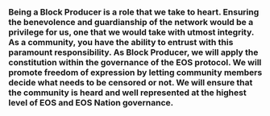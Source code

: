 ### Being a Block Producer is a role that we take to heart. Ensuring the benevolence and guardianship of the network would be a privilege for us, one that we would take with utmost integrity. As a community, you have the ability to entrust with this paramount responsibility. As Block Producer, we will apply the constitution within the governance of the EOS protocol. We will promote freedom of expression by letting community members decide what needs to be censored or not. We will ensure that the community is heard and well represented at the highest level of EOS and EOS Nation governance.